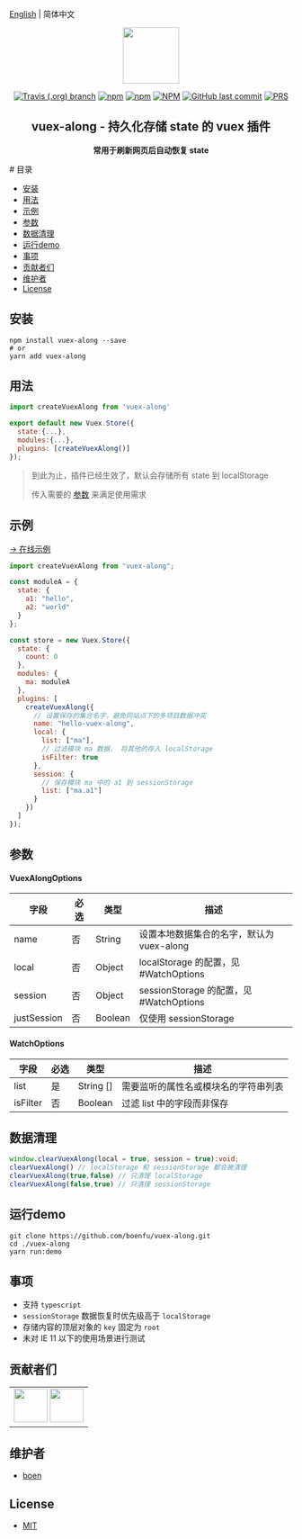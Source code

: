 [English](./README.EN.md) | 简体中文

<p align="center"><img width="100" src="https://vuejs.org/images/logo.png"></p>
<p align="center">
  <a href="#"><img alt="Travis (.org) branch" src="https://img.shields.io/travis/boenfu/vuex-along/master?style=flat-square"></a>
  <a href="#"><img alt="npm" src="https://img.shields.io/npm/v/vuex-along?style=flat-square"></a>
    <a href="#"><img alt="npm" src="https://img.shields.io/npm/dt/vuex-along?style=flat-square"></a>
  <a href="#"><img alt="NPM" src="https://img.shields.io/npm/l/vuex-along?style=flat-square"></a>
  <a href="#"><img alt="GitHub last commit" src="https://img.shields.io/github/last-commit/boenfu/vuex-along?style=flat-square"></a>
  <a href="http://makeapullrequest.com"><img alt="PRS" src="https://img.shields.io/badge/PRs-welcome-brightgreen.svg?style=flat-square"></a>
</p>

<h2 align="center">vuex-along - 持久化存储 state 的 vuex 插件</h2>
<p align="center"><b>常用于刷新网页后自动恢复 state</b></p>
# 目录

- [安装](#安装)
- [用法](#用法)
- [示例](#示例)
- [参数](#参数)
- [数据清理](#数据清理)
- [运行demo](#运行demo)
- [事项](#事项)
- [贡献者们](#贡献者们)
- [维护者](#维护者)
- [License](#license)

## 安装

```shell
npm install vuex-along --save
# or
yarn add vuex-along
```

## 用法

```javascript
import createVuexAlong from 'vuex-along'

export default new Vuex.Store({
  state:{...},
  modules:{...},
  plugins: [createVuexAlong()]
});
```



> 到此为止，插件已经生效了，默认会存储所有 state 到 localStorage
>
> 传入需要的 [参数](#参数) 来满足使用需求

## 示例

[→ 在线示例](https://boenfu.github.io/vuex-along/)

```javascript
import createVuexAlong from "vuex-along";

const moduleA = {
  state: {
    a1: "hello",
    a2: "world"
  }
};

const store = new Vuex.Store({
  state: {
    count: 0
  },
  modules: {
    ma: moduleA
  },
  plugins: [
    createVuexAlong({
      // 设置保存的集合名字，避免同站点下的多项目数据冲突
      name: "hello-vuex-along",
      local: {
        list: ["ma"],
        // 过滤模块 ma 数据， 将其他的存入 localStorage
        isFilter: true
      },
      session: {
        // 保存模块 ma 中的 a1 到 sessionStorage
        list: ["ma.a1"]
      }
    })
  ]
});
```

## 参数

#### VuexAlongOptions

| **字段**    | 必选 | 类型    | 描述                                      |
| ----------- | ---- | ------- | ----------------------------------------- |
| name        | 否   | String  | 设置本地数据集合的名字，默认为 vuex-along |
| local       | 否   | Object  | localStorage 的配置，见 #WatchOptions     |
| session     | 否   | Object  | sessionStorage 的配置，见 #WatchOptions   |
| justSession | 否   | Boolean | 仅使用 sessionStorage                     |

#### WatchOptions

| 字段     | 必选 | 类型      | 描述                                 |
| -------- | ---- | --------- | ------------------------------------ |
| list     | 是   | String [] | 需要监听的属性名或模块名的字符串列表 |
| isFilter | 否   | Boolean   | 过滤 list 中的字段而非保存           |

## 数据清理

```typescript
window.clearVuexAlong(local = true, session = true):void;
clearVuexAlong() // localStorage 和 sessionStorage 都会被清理
clearVuexAlong(true,false) // 只清理 localStorage
clearVuexAlong(false,true) // 只清理 sessionStorage
```

## 运行demo

```shell
git clone https://github.com/boenfu/vuex-along.git
cd ./vuex-along
yarn run:demo
```

## 事项

- 支持 `typescript`
- `sessionStorage` 数据恢复时优先级高于 `localStorage`
- 存储内容的顶层对象的 `key` 固定为 `root`
- 未对 IE 11 以下的使用场景进行测试

## 贡献者们

<table>
    <tbody>
        <tr>
            <td>
                <a target="_blank" href="https://github.com/boenfu"><img width="60px" src="https://avatars0.githubusercontent.com/u/33797740?s=460&v=4"></a>
              <a target="_blank" href="https://github.com/han-feng"><img width="60px" src="https://avatars3.githubusercontent.com/u/1127566?s=460&v=4"></a>
            </td>
        </tr>
    </tbody>
</table>

## 维护者

- [boen](https://github.com/boenfu)

## License

- [MIT](https://opensource.org/licenses/MIT)
